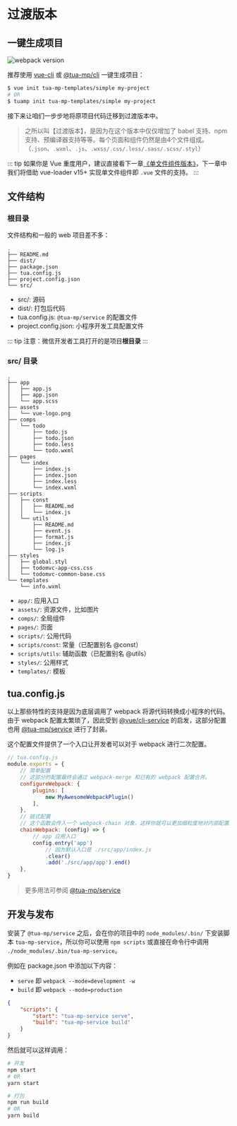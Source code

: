 # 过渡版本
## 一键生成项目
![webpack version](https://img.shields.io/badge/webpack-%5E4.12.1-green.svg)

推荐使用 [vue-cli](https://github.com/vuejs/vue-cli) 或 [@tua-mp/cli](../tua-mp-cli/) 一键生成项目：

```bash
$ vue init tua-mp-templates/simple my-project
# OR
$ tuamp init tua-mp-templates/simple my-project
```

接下来让咱们一步步地将原项目代码迁移到过渡版本中。

> 之所以叫【过渡版本】，是因为在这个版本中仅仅增加了 babel 支持、npm 支持、预编译器支持等等。每个页面和组件仍然是由4个文件组成。（`.json`、`.wxml`、`.js`、`.wxss/.css/.less/.sass/.scss/.styl`）

::: tip
如果你是 Vue 重度用户，建议直接看下一章[《单文件组件版本》](./vue-app.md)，下一章中我们将借助 vue-loader v15+ 实现单文件组件即 `.vue` 文件的支持。
:::

## 文件结构
### 根目录
文件结构和一般的 web 项目差不多：

```
.
├── README.md
├── dist/
├── package.json
├── tua.config.js
├── project.config.json
└── src/
```

* src/: 源码
* dist/: 打包后代码
* tua.config.js: `@tua-mp/service` 的配置文件
* project.config.json: 小程序开发工具配置文件

::: tip
注意：微信开发者工具打开的是项目**根目录**
:::

### src/ 目录
```
.
├── app
│   ├── app.js
│   ├── app.json
│   └── app.scss
├── assets
│   └── vue-logo.png
├── comps
│   └── todo
│       ├── todo.js
│       ├── todo.json
│       ├── todo.less
│       └── todo.wxml
├── pages
│   └── index
│       ├── index.js
│       ├── index.json
│       ├── index.less
│       └── index.wxml
├── scripts
│   ├── const
│   │   ├── README.md
│   │   └── index.js
│   └── utils
│       ├── README.md
│       ├── event.js
│       ├── format.js
│       ├── index.js
│       └── log.js
├── styles
│   ├── global.styl
│   ├── todomvc-app-css.css
│   └── todomvc-common-base.css
└── templates
    └── info.wxml
```

* `app/`: 应用入口
* `assets/`: 资源文件，比如图片
* `comps/`: 全局组件
* `pages/`: 页面
* `scripts/`: 公用代码
* `scripts/const`: 常量（已配置别名 @const）
* `scripts/utils`: 辅助函数（已配置别名 @utils）
* `styles/`: 公用样式
* `templates/`: 模板

## tua.config.js
以上那些特性的支持是因为底层调用了 webpack 将源代码转换成小程序的代码。由于 webpack 配置太繁琐了，因此受到 [@vue/cli-service](https://github.com/vuejs/vue-cli/tree/dev/packages/%40vue/cli-service) 的启发，这部分配置也用 [@tua-mp/service](../tua-mp-service/) 进行了封装。

这个配置文件提供了一个入口让开发者可以对于 webpack 进行二次配置。

```js
// tua.config.js
module.exports = {
    // 简单配置
    // 这部分的配置最终会通过 webpack-merge 和已有的 webpack 配置合并。
    configureWebpack: {
        plugins: [
            new MyAwesomeWebpackPlugin()
        ],
    },
    // 链式配置
    // 这个函数会传入一个 webpack-chain 对象，这样你就可以更加细粒度地对内部配置进行任意自定义修改。
    chainWebpack: (config) => {
        // app 应用入口
        config.entry('app')
            // 因为默认入口是 ./src/app/index.js
            .clear()
            .add('./src/app/app').end()
    },
}
```

> 更多用法可参阅 [@tua-mp/service](../tua-mp-service/)

## 开发与发布
安装了 `@tua-mp/service` 之后，会在你的项目中的 `node_modules/.bin/` 下安装脚本 `tua-mp-service`，所以你可以使用 `npm scripts` 或直接在命令行中调用 `./node_modules/.bin/tua-mp-service`。

例如在 package.json 中添加以下内容：

* `serve` 即 `webpack --mode=development -w`
* `build` 即 `webpack --mode=production`

```json
{
    "scripts": {
        "start": "tua-mp-service serve",
        "build": "tua-mp-service build"
    }
}
```

然后就可以这样调用：

```bash
# 开发
npm start
# OR
yarn start

# 打包
npm run build
# OR
yarn build
```
